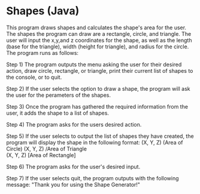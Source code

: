 # Shapes (Java)
This program draws shapes and calculates the shape's area for the user. The shapes the program can draw are a rectangle, circle, and triangle. The user will input the x,y,and z coordinates for the shape, as well as the length (base for the triangle), width (height for triangle), and radius for the circle. The program runs as follows: 

Step 1) The program outputs the menu asking the user for their desired action, draw circle, rectangle, or triangle, print their current list of shapes to the console, or to quit.

Step 2) If the user selects the option to draw a shape, the program will ask the user for the perameters of the shapes.

Step 3) Once the program has gathered the required information from the user, it adds the shape to a list of shapes.

Step 4) The program asks for the users desired action.

Step 5) If the user selects to output the list of shapes they have created, the program will display the shape in the following format: 
      (X, Y, Z) (Area of Circle)
      (X, Y, Z) /Area of Triangle\
      (X, Y, Z) [Area of Rectangle]

Step 6) The program asks for the user's desired input.

Step 7) If the user selects quit, the program outputs with the following message: "Thank you for using the Shape Generator!"

